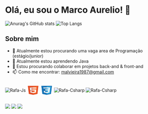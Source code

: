 # Olá, eu sou o Marco Aurelio! 👋

![Anurag's GitHub stats](https://github-readme-stats.vercel.app/api?username=malvieira1987&show_icons=true&theme=radical)
![Top Langs](https://github-readme-stats.vercel.app/api/top-langs/?username=malvieira1987&layout=compact&theme=radical)

## Sobre mim

- 🔭 Atualmente estou procurando uma vaga area de Programação (estágio/junior)
- 🌱 Atualmente estou aprendendo Java
- 👯 Estou procurando colaborar em projetos back-and & front-and
- 📫 Como me encontrar: malvieira1987@gmail.com


<div style="display: inline_block"><br>
  <img align="center" alt="Rafa-Js" height="30" width="40" src="https://cdn.jsdelivr.net/gh/devicons/devicon@latest/icons/java/java-original.svg" />
  <img align="center" alt="Rafa-HTML" height="30" width="40" src="https://raw.githubusercontent.com/devicons/devicon/master/icons/html5/html5-original.svg">
  <img align="center" alt="Rafa-CSS" height="30" width="40" src="https://raw.githubusercontent.com/devicons/devicon/master/icons/css3/css3-original.svg">
  <img align="center" alt="Rafa-Csharp" height="30" width="40" src="https://cdn.jsdelivr.net/gh/devicons/devicon@latest/icons/cplusplus/cplusplus-original.svg" />
  <img align="center" alt="Rafa-Csharp" height="30" width="40" src="https://cdn.jsdelivr.net/gh/devicons/devicon@latest/icons/sqldeveloper/sqldeveloper-original.svg" />
</div>
  
  ##
 
<div> 
 <a href="https://instagram.com/marcolima87" target="_blank"><img src="https://img.shields.io/badge/-Instagram-%23E4405F?style=for-the-badge&logo=instagram&logoColor=white" target="_blank"></a>
 <a href="mailto:spinhead007@gmail.com" target="_blank"><img src="https://img.shields.io/badge/-Gmail-D14836?style=for-the-badge&logo=gmail&logoColor=white" target="_blank"></a>
 <a href="https://www.linkedin.com/in/marco-aurelio-lima-vieira-a333bb23b/" target="_blank"><img src="https://img.shields.io/badge/-LinkedIn-%230077B5?style=for-the-badge&logo=linkedin&logoColor=white" target="_blank"></a>
  
</div>
